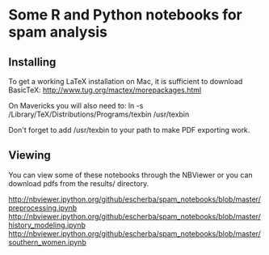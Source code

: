 # Some R and Python notebooks for spam analysis

## Installing

To get a working LaTeX installation on Mac, it is sufficient to
download BasicTeX:
http://www.tug.org/mactex/morepackages.html

On Mavericks you will also need to:
ln -s /Library/TeX/Distributions/Programs/texbin /usr/texbin

Don't forget to add /usr/texbin to your path to make PDF exporting work.

## Viewing

You can view some of these notebooks through the NBViewer or you can download
pdfs from the results/ directory.

http://nbviewer.ipython.org/github/escherba/spam_notebooks/blob/master/preprocessing.ipynb
http://nbviewer.ipython.org/github/escherba/spam_notebooks/blob/master/history_modeling.ipynb
http://nbviewer.ipython.org/github/escherba/spam_notebooks/blob/master/southern_women.ipynb
